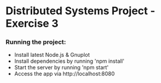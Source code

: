 # Distributed Systems Project - Exercise 3

### Running the project:
  - Install latest Node.js & Gnuplot
  - Install dependencies by running 'npm install'
  - Start the server by running 'npm start'
  - Access the app via http://localhost:8080
